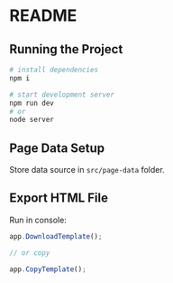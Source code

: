 # README

## Running the Project

```bash
# install dependencies
npm i

# start development server
npm run dev
# or
node server
```

## Page Data Setup

Store data source in `src/page-data` folder.

## Export HTML File

Run in console:

```js
app.DownloadTemplate();

// or copy

app.CopyTemplate();
```